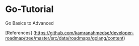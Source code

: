 # Go-Tutorial
Go Basics to Advanced

[References] (https://github.com/kamranahmedse/developer-roadmap/tree/master/src/data/roadmaps/golang/content)
